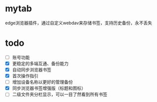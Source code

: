 # mytab
edge浏览器插件，通过自定义webdav来存储书签，支持历史备份，永不丢失

# todo
- [ ] 账号功能
- [x] 更稳定的多端互通、备份能力
- [x] 自动同步浏览器书签
- [x] 首次操作指引
- [ ] 增加设备名称以更好的管理备份
- [x] 同步浏览器书签增强版（标题和图标）
- [ ] 二级文件夹分栏显示，可以一目了然看到所有书签